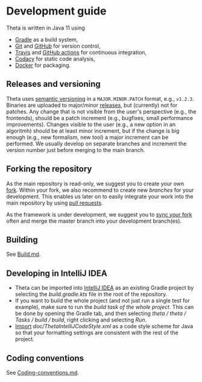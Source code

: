 # Development guide

Theta is written in Java 11 using
* [Gradle](https://gradle.org/) as a build system,
* [Git](https://git-scm.com/) and [GitHub](https://github.com/FTSRG/theta) for version control,
* [Travis](https://travis-ci.org/FTSRG/theta) and [GitHub actions](https://github.com/ftsrg/theta/actions) for continuous integration,
* [Codacy](https://www.codacy.com/app/FTSRG/theta/dashboard) for static code analysis,
* [Docker](https://www.docker.com/) for packaging.

## Releases and versioning

Theta uses [semantic versioning](https://semver.org/) in a `MAJOR.MINOR.PATCH` format, e.g., `v1.2.3`.
Binaries are uploaded to major/minor [releases](https://github.com/ftsrg/theta/releases), but (currently) not for patches.
Any change that is not visible from the user's perspective (e.g., the frontends), should be a patch increment (e.g., bugfixes, small performance improvements).
Changes visible to the user (e.g., a new option in an algoritmh) should be at least minor increment, but if the change is big enough (e.g., new formalism, new tool) a major increment can be performed.
We usually develop on separate branches and increment the version number just before merging to the main branch.

## Forking the repository

As the main repository is read-only, we suggest you to create your own [fork](https://help.github.com/articles/fork-a-repo/). Within your fork, we also recommend to create new _branches_ for your development. This enables us later on to easily integrate your work into the main repository by using [pull requests](https://help.github.com/articles/about-pull-requests/).

As the framework is under development, we suggest you to [sync your fork](https://help.github.com/articles/syncing-a-fork/) often and merge the master branch into your development branch(es).

## Building

See [Build.md](Build.md).

## Developing in IntelliJ IDEA

- Theta can be imported into [IntelliJ IDEA](https://www.jetbrains.com/idea/) as an existing Gradle project by selecting the _build.gradle.kts_ file in the root of the repository.
- If you want to build the whole project (and not just run a single test for example), make sure to run the _build task of the whole project_. This can be done by opening the Gradle tab, and then selecting _theta / theta / Tasks / build / build_, right clicking and selecting _Run_.
- [Import](https://www.jetbrains.com/help/idea/copying-code-style-settings.html) _doc/ThetaIntelliJCodeStyle.xml_ as a code style scheme for Java so that your formatting settings are consistent with the rest of the project.

## Coding conventions

See [Coding-conventions.md](Coding-conventions.md).
